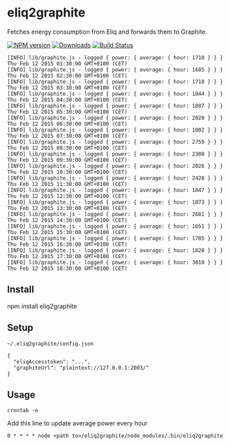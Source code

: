 # eliq2graphite
Fetches energy consumption from Eliq and forwards them to Graphite.

[![NPM version][npm-image]][npm-url] [![Downloads][downloads-image]][npm-url] [![Build Status][travis-image]][travis-url]

```
[INFO] lib/graphite.js - logged { power: { average: { hour: 1710 } } } Thu Feb 12 2015 01:30:00 GMT+0100 (CET)
[INFO] lib/graphite.js - logged { power: { average: { hour: 1685 } } } Thu Feb 12 2015 02:30:00 GMT+0100 (CET)
[INFO] lib/graphite.js - logged { power: { average: { hour: 1718 } } } Thu Feb 12 2015 03:30:00 GMT+0100 (CET)
[INFO] lib/graphite.js - logged { power: { average: { hour: 1844 } } } Thu Feb 12 2015 04:30:00 GMT+0100 (CET)
[INFO] lib/graphite.js - logged { power: { average: { hour: 1887 } } } Thu Feb 12 2015 05:30:00 GMT+0100 (CET)
[INFO] lib/graphite.js - logged { power: { average: { hour: 2020 } } } Thu Feb 12 2015 06:30:00 GMT+0100 (CET)
[INFO] lib/graphite.js - logged { power: { average: { hour: 1802 } } } Thu Feb 12 2015 07:30:00 GMT+0100 (CET)
[INFO] lib/graphite.js - logged { power: { average: { hour: 2759 } } } Thu Feb 12 2015 08:30:00 GMT+0100 (CET)
[INFO] lib/graphite.js - logged { power: { average: { hour: 2308 } } } Thu Feb 12 2015 09:30:00 GMT+0100 (CET)
[INFO] lib/graphite.js - logged { power: { average: { hour: 2026 } } } Thu Feb 12 2015 10:30:00 GMT+0100 (CET)
[INFO] lib/graphite.js - logged { power: { average: { hour: 2428 } } } Thu Feb 12 2015 11:30:00 GMT+0100 (CET)
[INFO] lib/graphite.js - logged { power: { average: { hour: 1847 } } } Thu Feb 12 2015 12:30:00 GMT+0100 (CET)
[INFO] lib/graphite.js - logged { power: { average: { hour: 1873 } } } Thu Feb 12 2015 13:30:00 GMT+0100 (CET)
[INFO] lib/graphite.js - logged { power: { average: { hour: 2681 } } } Thu Feb 12 2015 14:30:00 GMT+0100 (CET)
[INFO] lib/graphite.js - logged { power: { average: { hour: 1651 } } } Thu Feb 12 2015 15:30:00 GMT+0100 (CET)
[INFO] lib/graphite.js - logged { power: { average: { hour: 1785 } } } Thu Feb 12 2015 16:30:00 GMT+0100 (CET)
[INFO] lib/graphite.js - logged { power: { average: { hour: 1820 } } } Thu Feb 12 2015 17:30:00 GMT+0100 (CET)
[INFO] lib/graphite.js - logged { power: { average: { hour: 3010 } } } Thu Feb 12 2015 18:30:00 GMT+0100 (CET)
```

## Install
npm install eliq2graphite

## Setup

``~/.eliq2graphite/config.json``

```
{
  "eliqAccesstoken": "...",
  "graphiteUrl": "plaintext://127.0.0.1:2003/"
}
```

## Usage

```
crontab -e
```

Add this line to update average power every hour
```
0 * * * * node <path to>/eliq2graphite/node_modules/.bin/eliq2graphite
```

[npm-url]: https://npmjs.org/package/eliq2graphite
[downloads-image]: http://img.shields.io/npm/dm/eliq2graphite.svg
[npm-image]: http://img.shields.io/npm/v/eliq2graphite.svg
[travis-url]: https://travis-ci.org/ashpool/eliq2graphite
[travis-image]: http://img.shields.io/travis/ashpool/eliq2graphite.svg
